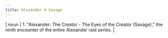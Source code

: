 ```yaml
---
title: Alexander 9 Savage
---
```

| noun | 1.  	"Alexander: The Creator - The Eyes of the Creator (Savage)," the ninth encounter of the entire Alexander raid series.	|